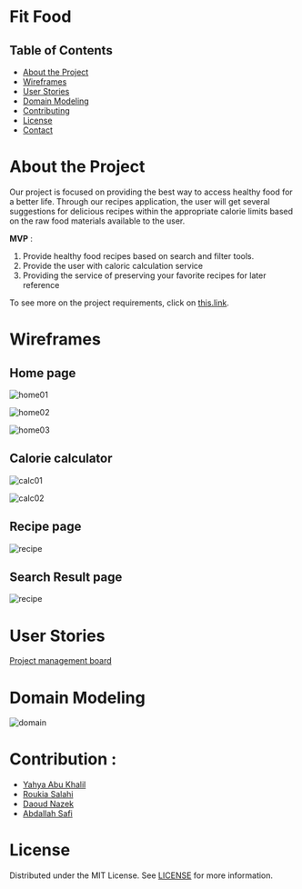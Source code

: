 #  Fit Food

## Table of Contents

- [About the Project](#about-the-project)
- [Wireframes](#Wireframes)
- [User Stories](#User-Stories)
- [Domain Modeling](#Domain-Modeling)
- [Contributing](#contributing)
- [License](#license)
- [Contact](#contact)

# About the Project

Our project is focused on providing the best way to access healthy food for a better life.
Through our recipes application, the user will get several suggestions for delicious recipes within the appropriate calorie limits based on the raw food materials available to the user.

**MVP** : 
1. Provide healthy food recipes based on search and filter tools.
2. Provide the user with caloric calculation service
3. Providing the service of preserving your favorite recipes for later reference

To see more on the project requirements, click on [this.link](requirements.md). 

# Wireframes

## Home page

![home01](/wireframe/HOME-01.png)

![home02](/wireframe/HOME-02.png)

![home03](/wireframe/HOME-03.png)

## Calorie calculator

![calc01](/wireframe/CalorieCalculator-01.png)

![calc02](/wireframe/CalorieCalculator-02.png)

## Recipe page

![recipe](/wireframe/RecipePage.png)

## Search Result page

![recipe](/wireframe/SearchResult.png)


# User Stories

[Project management board](https://trello.com/b/G0hz543R/fit-food)

# Domain Modeling

![domain](/wireframe/domainModeling.PNG)

# Contribution :

- [Yahya Abu Khalil](https://github.com/AbuKhalil95)
- [Roukia Salahi](https://github.com/roukiaSalahi)
- [Daoud Nazek](https://github.com/daoudnazek)
- [Abdallah Safi](https://github.com/AbdallahSafi)


# License

Distributed under the MIT License. See [LICENSE](https://www.mit.edu/~amini/LICENSE.md) for more information.
